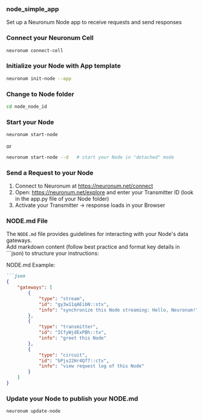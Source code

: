 ### **node_simple_app**
Set up a Neuronum Node app to receive requests and send responses


### **Connect your Neuronum Cell**
```sh
neuronum connect-cell
```

### **Initialize your Node with App template**
```sh
neuronum init-node --app
```

### **Change to Node folder**
```sh
cd node_node_id
```

### **Start your Node**
```sh
neuronum start-node
```

or

```sh
neuronum start-node --d   # start your Node in "detached" mode
```


### **Send a Request to your Node**
1. Connect to Neuronum at https://neuronum.net/connect
2. Open: https://neuronum.net/explore and enter your Transmitter ID (look in the app.py file of your Node folder)
3. Activate your Transmitter -> response loads in your Browser


### **NODE.md File**
The `NODE.md` file provides guidelines for interacting with your Node's data gateways.  
Add markdown content (follow best practice and format key details in ```json) to structure your instructions:


NODE.md Example:
```markdown
```json
{
    "gateways": [
        {
            "type": "stream",
            "id": "gy3w11qAEibN::stx",
            "info": "synchronize this Node streaming: Hello, Neuronum!"
        },
        {
            "type": "transmitter",
            "id": "ICfyWjdExPBh::tx",
            "info": "greet this Node"
        },
        {
            "type": "circuit",
            "id": "bPjx22Hr4Qf7::ctx",
            "info": "view request log of this Node"
        }
    ]
}
```


### **Update your Node to publish your NODE.md**
```sh
neuronum update-node
```